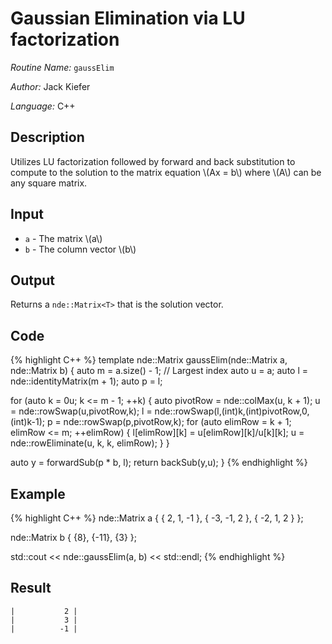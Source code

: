 # Gaussian Elimination via LU factorization

*Routine Name:* ``gaussElim``

*Author:* Jack Kiefer

*Language:* C++

## Description

Utilizes LU factorization followed by forward and back substitution to compute to the solution to the matrix equation \\(Ax = b\\) where \\(A\\) can be any square matrix.

## Input

* ``a`` - The matrix \\(a\\)
* ``b`` - The column vector \\(b\\)

## Output 

Returns a ``nde::Matrix<T>`` that is the solution vector.

## Code

{% highlight C++ %}
template <typename T>
nde::Matrix<T> gaussElim(nde::Matrix<T> a, nde::Matrix<T> b)
{
  auto m = a.size() - 1; // Largest index
  auto u = a; 
  auto l = nde::identityMatrix<T>(m + 1);
  auto p = l;

  for (auto k = 0u; k <= m - 1; ++k)
  {
    auto pivotRow = nde::colMax(u, k + 1); 
    u = nde::rowSwap(u,pivotRow,k);
    l = nde::rowSwap(l,(int)k,(int)pivotRow,0,(int)k-1);
    p = nde::rowSwap(p,pivotRow,k);
    for (auto elimRow = k + 1; elimRow <= m; ++elimRow)
    {
      l[elimRow][k] = u[elimRow][k]/u[k][k];
      u = nde::rowEliminate(u, k, k, elimRow);
    }
  }

  auto y = forwardSub(p * b, l);
  return backSub(y,u);
}
{% endhighlight %}

## Example
{% highlight C++ %}
nde::Matrix<double> a {
  {  2,  1, -1 },
  { -3, -1,  2 },
  { -2,  1,  2 }
};

nde::Matrix<double> b { {8}, {-11}, {3} };

std::cout << nde::gaussElim(a, b) << std::endl;
{% endhighlight %}

## Result
```
|           2 |
|           3 |
|          -1 |

```
